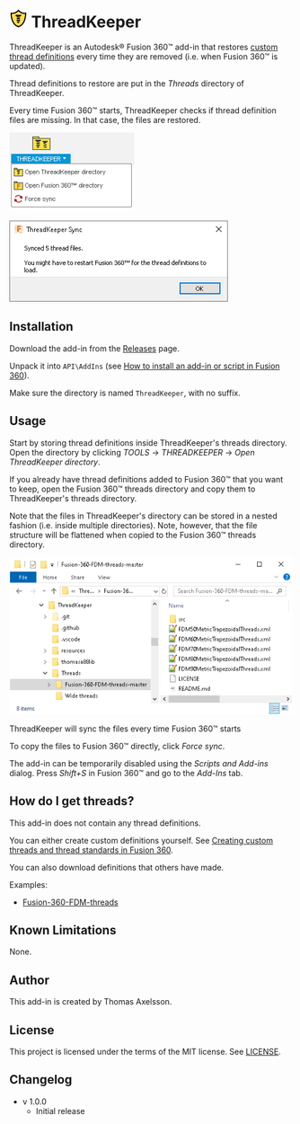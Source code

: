 # ![](resources/logo/32x32.png) ThreadKeeper

ThreadKeeper is an Autodesk® Fusion 360™ add-in that restores [custom thread definitions](https://knowledge.autodesk.com/support/fusion-360/learn-explore/caas/sfdcarticles/sfdcarticles/Custom-Threads-in-Fusion-360.html) every time they are removed (i.e. when Fusion 360™ is updated).

Thread definitions to restore are put in the *Threads* directory of ThreadKeeper.

Every time Fusion 360™ starts, ThreadKeeper checks if thread definition files are missing. In that case, the files are restored.

![Main menu](menu_screenshot.png)

![Sync dialog](dialog_screenshot.png)

## Installation
Download the add-in from the [Releases](https://github.com/thomasa88/ThreadKeeper/releases) page.

Unpack it into `API\AddIns` (see [How to install an add-in or script in Fusion 360](https://knowledge.autodesk.com/support/fusion-360/troubleshooting/caas/sfdcarticles/sfdcarticles/How-to-install-an-ADD-IN-and-Script-in-Fusion-360.html)).

Make sure the directory is named `ThreadKeeper`, with no suffix.

## Usage

Start by storing thread definitions inside ThreadKeeper's threads directory. Open the directory by clicking *TOOLS* -> *THREADKEEPER* -> *Open ThreadKeeper directory*.

If you already have thread definitions added to Fusion 360™ that you want to keep, open the Fusion 360™ threads directory and copy them to ThreadKeeper's threads directory.

Note that the files in ThreadKeeper's directory can be stored in a nested fashion (i.e. inside multiple directories). Note, however, that the file structure will be flattened when copied to the Fusion 360™ threads directory.

![Threads directory](nested_files_screenshot.png)



ThreadKeeper will sync the files every time Fusion 360™ starts

To copy the files to Fusion 360™ directly, click *Force sync*. 

The add-in can be temporarily disabled using the *Scripts and Add-ins* dialog. Press *Shift+S* in Fusion 360™ and go to the *Add-Ins* tab.

## How do I get threads?

This add-in does not contain any thread definitions.

You can either create custom definitions yourself. See [Creating custom threads and thread standards in Fusion 360](https://knowledge.autodesk.com/support/fusion-360/learn-explore/caas/sfdcarticles/sfdcarticles/Custom-Threads-in-Fusion-360.html).

You can also download definitions that others have made.

Examples:

* [Fusion-360-FDM-threads](https://github.com/dans98/Fusion-360-FDM-threads)

## Known Limitations

None.

## Author

This add-in is created by Thomas Axelsson.

## License

This project is licensed under the terms of the MIT license. See [LICENSE](LICENSE).

## Changelog

* v 1.0.0
  * Initial release